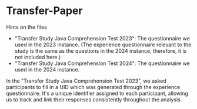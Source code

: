# Transfer-Paper

Hints on the files

- "Transfer Study Java Comprehension Test 2023": The questionnaire we used in the 2023 instance. (The experience questionnaire relevant to the study is the same as the questions in the 2024 instance, therefore, it is not included here.)
- "Transfer Study Java Comprehension Test 2024": The questionnaire we used in the 2024 instance.

In the "Transfer Study Java Comprehension Test 2023", we asked participants to fill in a UID which was generated through the experience questionnaire. It's a unique identifier assigned to each participant, allowing us to track and link their responses consistently throughout the analysis. 
